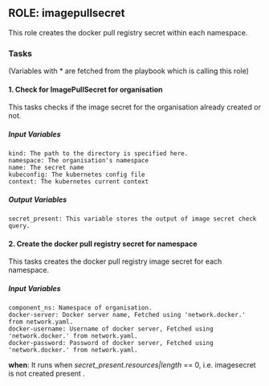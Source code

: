 ## ROLE: imagepullsecret
This role creates the docker pull registry secret within each namespace.

### Tasks
(Variables with * are fetched from the playbook which is calling this role)
#### 1. Check for ImagePullSecret for organisation
This tasks checks if the image secret for the organisation already created or not.
##### Input Variables

    kind: The path to the directory is specified here.
    namespace: The organisation's namespace
    name: The secret name
    kubeconfig: The kubernetes config file
    context: The kubernetes current context

##### Output Variables

    secret_present: This variable stores the output of image secret check query.

#### 2. Create the docker pull registry secret for namespace
This tasks creates the docker pull registry image secret for each namespace.
##### Input Variables

    component_ns: Namespace of organisation.
    docker-server: Docker server name, Fetched using 'network.docker.' from network.yaml.
    docker-username: Username of docker server, Fetched using 'network.docker.' from network.yaml.
    docker-password: Password of docker server, Fetched using 'network.docker.' from network.yaml.

**when**:  It runs when *secret_present.resources|length* == 0, i.e. imagesecret is not created present .